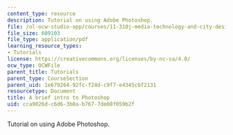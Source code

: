 ```yaml
---
content_type: resource
description: Tutorial on using Adobe Photoshop.
file: /ol-ocw-studio-app/courses/11-310j-media-technology-and-city-design-and-development-fall-2002/cca9026dc6d63b0ab7677de08f059b2f_photoshoptutorial.pdf
file_size: 609103
file_type: application/pdf
learning_resource_types:
- Tutorials
license: https://creativecommons.org/licenses/by-nc-sa/4.0/
ocw_type: OCWFile
parent_title: Tutorials
parent_type: CourseSection
parent_uid: 1e679264-92fc-f24d-c9f7-e4345c6f2131
resourcetype: Document
title: A brief intro to Photoshop
uid: cca9026d-c6d6-3b0a-b767-7de08f059b2f
---
```

Tutorial on using Adobe Photoshop.